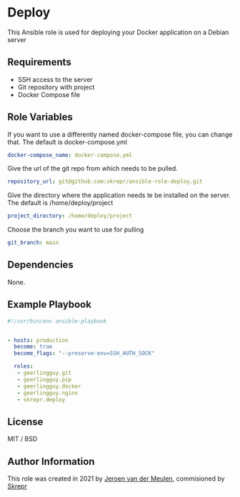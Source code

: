Deploy
=========

This Ansible role is used for deploying your Docker application on a Debian server

Requirements
------------

- SSH access to the server
- Git repository with project
- Docker Compose file

Role Variables
--------------

If you want to use a differently named docker-compose file, you can change that. The default is docker-compose.yml

```yaml
docker-compose_name: docker-compose.yml
```

Give the url of the git repo from which needs to be pulled.

```yaml
repository_url: git@github.com:skrepr/ansible-role-deploy.git
```

Give the directory where the application needs te be installed on the server. The default is /home/deploy/project

```yaml
project_directory: /home/deploy/project
```

 Choose the branch you want to use for pulling

```yaml
git_branch: main
```

Dependencies
------------

None.

Example Playbook
----------------

```yaml
#!/usr/bin/env ansible-playbook


- hosts: production
  become: true
  become_flags: "--preserve-env=SSH_AUTH_SOCK"

  roles:
   - geerlingguy.git
   - geerlingguy.pip
   - geerlingguy.docker
   - geerlingguy.nginx
   - skrepr.deploy
```

License
-------

MIT / BSD

Author Information
------------------

This role was created in 2021 by [Jeroen van der Meulen](https://github/jeroenvandermeulen), commisioned by [Skrepr](https://skrepr.com)
